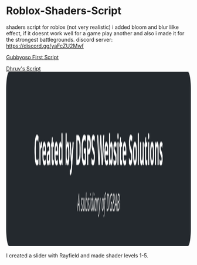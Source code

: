 # Roblox-Shaders-Script
shaders script for roblox (not very realistic) i added bloom and blur lilke effect, if it doesnt work well for a game play another and also i made it for the strongest battlegrounds.
discord server:
https://discord.gg/yaFcZU2Mwf

[Gubbyoso First Script](https://github.com/gubbyoso/Roblox-Shaders-Script/blob/main/OLD-SCRIPT)






[Dhruv's Script](https://github.com/gubbyoso/Roblox-Shaders-Script/blob/main/SCRIPT)
<img width="1200" height="475" alt="GHBanner" src="https://raw.githubusercontent.com/dgstuff/cdn/refs/heads/main/banner.svg" />
</div>

I created a slider with Rayfield and made shader levels 1-5.
